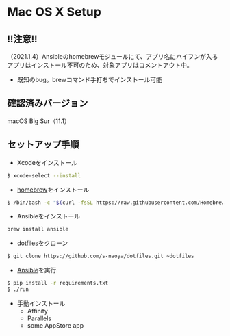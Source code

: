 Mac OS X Setup
==============
## !!注意!!
（2021.1.4）Ansibleのhomebrewモジュールにて、アプリ名にハイフンが入るアプリはインストール不可のため、対象アプリはコメントアウト中。
- 既知のbug。brewコマンド手打ちでインストール可能



## 確認済みバージョン
macOS Big Sur（11.1）



## セットアップ手順

* Xcodeをインストール

```bash
$ xcode-select --install
```

* [homebrew](http://brew.sh/)をインストール

```bash
$ /bin/bash -c "$(curl -fsSL https://raw.githubusercontent.com/Homebrew/install/HEAD/install.sh)"
```

* Ansibleをインストール
```bash
brew install ansible
```


* [dotfiles](https://github.com/s-naoya/dotfiles.git)をクローン

```bash
$ git clone https://github.com/s-naoya/dotfiles.git ~dotfiles
```


* [Ansible](https://github.com/ansible/ansible)を実行

```bash
$ pip install -r requirements.txt
$ ./run
```

* 手動インストール
    - Affinity
    - Parallels
    - some AppStore app


<!-- * add japanese input method

```text
1. open System Preferences
2. open Keyboard
3. open Input Source
4. add japanese
``` -->

<!-- * Add startup app

```text
1. Open System Preferences
1. Open User & Groups
1. Add firefox/iterm2/slack
``` -->

<!-- * Change clock date format -->

<!-- * Automatically hide tool bar -->

<!-- * Enable ssh login (Optional)

Edit `/private/etc/sshd_config`, then

```bash
$ sudo launchctl load /System/Library/LaunchDaemons/ssh.plist
``` -->

<!-- * Setup Network (Optional)

```text
1. Open System Preferences
2. Open Network
3. Setup network manually
4. Add DNS
``` -->


